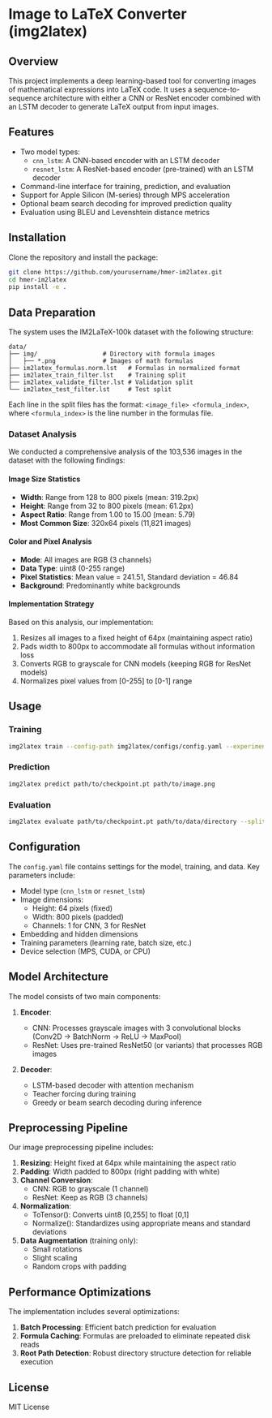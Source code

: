 # Image to LaTeX Converter (img2latex)

## Overview

This project implements a deep learning-based tool for converting images of mathematical expressions into LaTeX code. It uses a sequence-to-sequence architecture with either a CNN or ResNet encoder combined with an LSTM decoder to generate LaTeX output from input images.

## Features

- Two model types:
  - `cnn_lstm`: A CNN-based encoder with an LSTM decoder
  - `resnet_lstm`: A ResNet-based encoder (pre-trained) with an LSTM decoder
- Command-line interface for training, prediction, and evaluation
- Support for Apple Silicon (M-series) through MPS acceleration
- Optional beam search decoding for improved prediction quality
- Evaluation using BLEU and Levenshtein distance metrics

## Installation

Clone the repository and install the package:

```bash
git clone https://github.com/yourusername/hmer-im2latex.git
cd hmer-im2latex
pip install -e .
```

## Data Preparation

The system uses the IM2LaTeX-100k dataset with the following structure:

```
data/
├── img/                  # Directory with formula images
│   ├── *.png             # Images of math formulas
├── im2latex_formulas.norm.lst   # Formulas in normalized format
├── im2latex_train_filter.lst    # Training split
├── im2latex_validate_filter.lst # Validation split
└── im2latex_test_filter.lst     # Test split
```

Each line in the split files has the format: `<image_file> <formula_index>`, where `<formula_index>` is the line number in the formulas file.

### Dataset Analysis

We conducted a comprehensive analysis of the 103,536 images in the dataset with the following findings:

#### Image Size Statistics
- **Width**: Range from 128 to 800 pixels (mean: 319.2px)
- **Height**: Range from 32 to 800 pixels (mean: 61.2px)
- **Aspect Ratio**: Range from 1.00 to 15.00 (mean: 5.79)
- **Most Common Size**: 320x64 pixels (11,821 images)

#### Color and Pixel Analysis
- **Mode**: All images are RGB (3 channels)
- **Data Type**: uint8 (0-255 range)
- **Pixel Statistics**: Mean value = 241.51, Standard deviation = 46.84
- **Background**: Predominantly white backgrounds

#### Implementation Strategy
Based on this analysis, our implementation:
1. Resizes all images to a fixed height of 64px (maintaining aspect ratio)
2. Pads width to 800px to accommodate all formulas without information loss
3. Converts RGB to grayscale for CNN models (keeping RGB for ResNet models)
4. Normalizes pixel values from [0-255] to [0-1] range

## Usage

### Training

```bash
img2latex train --config-path img2latex/configs/config.yaml --experiment-name my_experiment
```

### Prediction

```bash
img2latex predict path/to/checkpoint.pt path/to/image.png
```

### Evaluation

```bash
img2latex evaluate path/to/checkpoint.pt path/to/data/directory --split test
```

## Configuration

The `config.yaml` file contains settings for the model, training, and data. Key parameters include:

- Model type (`cnn_lstm` or `resnet_lstm`)
- Image dimensions:
  - Height: 64 pixels (fixed)
  - Width: 800 pixels (padded)
  - Channels: 1 for CNN, 3 for ResNet
- Embedding and hidden dimensions
- Training parameters (learning rate, batch size, etc.)
- Device selection (MPS, CUDA, or CPU)

## Model Architecture

The model consists of two main components:

1. **Encoder**:
   - CNN: Processes grayscale images with 3 convolutional blocks (Conv2D -> BatchNorm -> ReLU -> MaxPool)
   - ResNet: Uses pre-trained ResNet50 (or variants) that processes RGB images

2. **Decoder**:
   - LSTM-based decoder with attention mechanism
   - Teacher forcing during training
   - Greedy or beam search decoding during inference

## Preprocessing Pipeline

Our image preprocessing pipeline includes:

1. **Resizing**: Height fixed at 64px while maintaining the aspect ratio
2. **Padding**: Width padded to 800px (right padding with white)
3. **Channel Conversion**: 
   - CNN: RGB to grayscale (1 channel)
   - ResNet: Keep as RGB (3 channels)
4. **Normalization**:
   - ToTensor(): Converts uint8 [0,255] to float [0,1]
   - Normalize(): Standardizes using appropriate means and standard deviations
5. **Data Augmentation** (training only):
   - Small rotations
   - Slight scaling
   - Random crops with padding

## Performance Optimizations

The implementation includes several optimizations:

1. **Batch Processing**: Efficient batch prediction for evaluation
2. **Formula Caching**: Formulas are preloaded to eliminate repeated disk reads
3. **Root Path Detection**: Robust directory structure detection for reliable execution

## License

MIT License